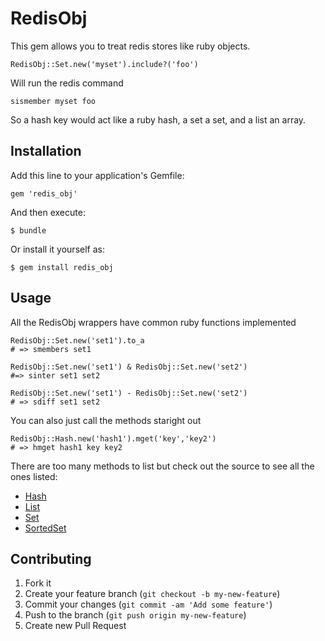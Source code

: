 # RedisObj

This gem allows you to treat redis stores like ruby objects.

    RedisObj::Set.new('myset').include?('foo')

Will run the redis command

    sismember myset foo

So a hash key would act like a ruby hash, a set a set, and a list an array.

## Installation

Add this line to your application's Gemfile:

    gem 'redis_obj'

And then execute:

    $ bundle

Or install it yourself as:

    $ gem install redis_obj

## Usage

All the RedisObj wrappers have common ruby functions implemented

    RedisObj::Set.new('set1').to_a
    # => smembers set1

    RedisObj::Set.new('set1') & RedisObj::Set.new('set2')
    #=> sinter set1 set2

    RedisObj::Set.new('set1') - RedisObj::Set.new('set2')
    # => sdiff set1 set2

You can also just call the methods staright out

    RedisObj::Hash.new('hash1').mget('key','key2')
    # => hmget hash1 key key2

There are too many methods to list but check out the source to see all the ones listed:

* [Hash](https://github.com/tal/redis_obj/blob/master/lib/redis_obj/hash.rb)
* [List](https://github.com/tal/redis_obj/blob/master/lib/redis_obj/list.rb)
* [Set](https://github.com/tal/redis_obj/blob/master/lib/redis_obj/set.rb)
* [SortedSet](https://github.com/tal/redis_obj/blob/master/lib/redis_obj/sorted_set.rb)

## Contributing

1. Fork it
2. Create your feature branch (`git checkout -b my-new-feature`)
3. Commit your changes (`git commit -am 'Add some feature'`)
4. Push to the branch (`git push origin my-new-feature`)
5. Create new Pull Request
